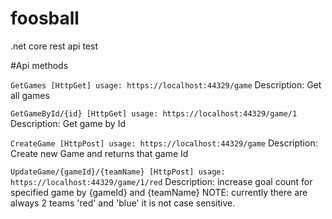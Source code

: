 # foosball
.net core rest api test

#Api methods

`GetGames
[HttpGet]
usage: https://localhost:44329/game`
Description: Get all games

`GetGameById/{id}
[HttpGet]
usage: https://localhost:44329/game/1`
Description: Get game by Id

`CreateGame
[HttpPost]
usage: https://localhost:44329/game`
Description: Create new Game and returns that game Id

`UpdateGame/{gameId}/{teamName}
[HttpPost]
usage: https://localhost:44329/game/1/red`
Description: increase goal count for specified game by {gameId} and {teamName} 
NOTE: currently there are always 2 teams 'red' and 'blue' it is not case sensitive.
